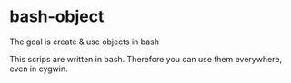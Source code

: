 # bash-object
The goal is create &amp; use objects in bash

This scrips are written in bash. Therefore you can use them everywhere, even in cygwin.
